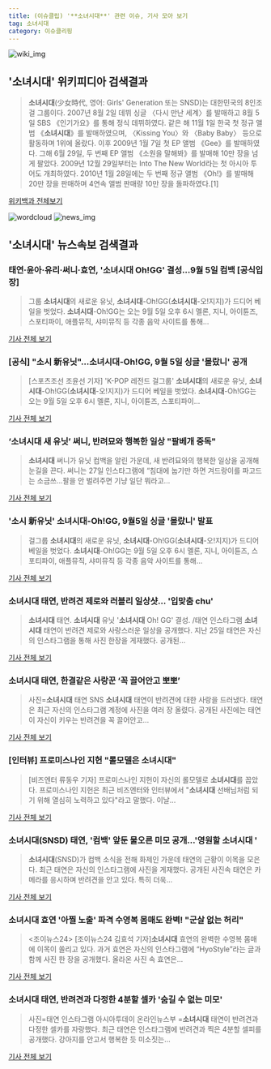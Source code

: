 ```yaml
---
title: (이슈클립) '**소녀시대**' 관련 이슈, 기사 모아 보기
tag: 소녀시대
category: 이슈클리핑
---
```

![wiki_img](https://user-images.githubusercontent.com/42597476/44503234-41136a80-a6d0-11e8-9071-6fc6418eafe4.png)
## **'**소녀시대**'** 위키피디아 검색결과
>**소녀시대**(少女時代, 영어: Girls' Generation 또는 SNSD)는 대한민국의 8인조 걸 그룹이다. 2007년 8월 2일 데뷔 싱글 〈다시 만난 세계〉를 발매하고 8월 5일 SBS 《인기가요》를 통해 정식 데뷔하였다. 같은 해 11월 1일 한국 첫 정규 앨범 《**소녀시대**》를 발매하였으며, 〈Kissing You〉와 〈Baby Baby〉 등으로 활동하며 1위에 올랐다. 이후 2009년 1월 7일 첫 EP 앨범 《Gee》를 발매하였다. 그해 6월 29일, 두 번째 EP 앨범 《소원을 말해봐》를 발매해 10만 장을 넘게 팔았다. 2009년 12월 29일부터는 Into The New World라는 첫 아시아 투어도 개최하였다. 2010년 1월 28일에는 두 번째 정규 앨범 《Oh!》를 발매해 20만 장을 판매하며 4연속 앨범 판매량 10만 장을 돌파하였다.[1]

<a href="https://ko.wikipedia.org/wiki/소녀시대" target="_blank">위키백과 전체보기</a>

![wordcloud](https://s3.ap-northeast-2.amazonaws.com/lyrics101-wordcloud/2018-08-27-1535337987.png)
![news_img](https://user-images.githubusercontent.com/42597476/44507050-1206f400-a6e4-11e8-8d98-7ffbfebb353f.png)
## **'**소녀시대**'** 뉴스속보 검색결과
### 태연·윤아·유리·써니·효연, '**소녀시대** Oh!GG' 결성…9월 5일 컴백 [공식입장]

>그룹 **소녀시대**의 새로운 유닛, **소녀시대**-Oh!GG(**소녀시대**-오!지지)가 드디어 베일을 벗었다. **소녀시대**-Oh!GG는 오는 9월 5일 오후 6시 멜론, 지니, 아이튠즈, 스포티파이, 애플뮤직, 샤미뮤직 등 각종 음악 사이트를 통해...

<a href="http://www.osen.co.kr/article/G1110975889" target="_blank">기사 전체 보기</a>

### [공식] "소시 新유닛"…**소녀시대**-Oh!GG, 9월 5일 싱글 '몰랐니' 공개

>[스포츠조선 조윤선 기자] 'K-POP 레전드 걸그룹' **소녀시대**의 새로운 유닛, **소녀시대**-Oh!GG(**소녀시대**-오!지지)가 드디어 베일을 벗었다. **소녀시대**-Oh!GG는 오는 9월 5일 오후 6시 멜론, 지니, 아이튠즈, 스포티파이...

<a href="http://sports.chosun.com/news/ntype.htm?id=201808280100243710018650&servicedate=20180827" target="_blank">기사 전체 보기</a>

### ‘**소녀시대** 새 유닛’ 써니, 반려묘와 행복한 일상 "팔베개 중독"

>**소녀시대** 써니가 유닛 컴백을 알린 가운데, 새 반려묘와의 행복한 일상을 공개해 눈길을 끈다. 써니는 27일 인스타그램에 “침대에 눕기만 하면 겨드랑이를 파고드는 소금쓰…팔을 안 벌려주면 기냥 일단 뭐라고...

<a href="http://star.mk.co.kr/new/view.php?mc=ST&year=2018&no=536992" target="_blank">기사 전체 보기</a>

### '소시 新유닛' **소녀시대**-Oh!GG, 9월5일 싱글 '몰랐니' 발표

>걸그룹 **소녀시대**의 새로운 유닛, **소녀시대**-Oh!GG(**소녀시대**-오!지지)가 드디어 베일을 벗었다. **소녀시대**-Oh!GG는 9월 5일 오후 6시 멜론, 지니, 아이튠즈, 스포티파이, 애플뮤직, 샤미뮤직 등 각종 음악 사이트를 통해...

<a href="http://www.ytn.co.kr/_sn/0117_201808271138026641" target="_blank">기사 전체 보기</a>

### **소녀시대** 태연, 반려견 제로와 러블리 일상샷… '입맞춤 chu'

>**소녀시대** 태연. **소녀시대** 유닛 '**소녀시대** Oh! GG' 결성. /태연 인스타그램   **소녀시대** 태연이 반려견 제로와 사랑스러운 일상을 공개했다. 지난 25일 태연은 자신의 인스타그램을 통해 사진 한장을 게재했다.  공개된...

<a href="http://www.kyeongin.com/main/view.php?key=20180827001108124" target="_blank">기사 전체 보기</a>

### **소녀시대** 태연, 한결같은 사랑꾼 ‘꼭 끌어안고 뽀뽀’

>사진=**소녀시대** 태연 SNS **소녀시대** 태연이 반려견에 대한 사랑을 드러냈다. 태연은 최근 자신의 인스타그램 계정에 사진을 여러 장 올렸다. 공개된 사진에는 태연이 자신이 키우는 반려견을 꼭 끌어안고...

<a href="http://www.nextdaily.co.kr/news/article.html?id=20180827800021" target="_blank">기사 전체 보기</a>

### [인터뷰] 프로미스나인 지헌 "롤모델은 **소녀시대**"

>[비즈엔터 류동우 기자] 프로미스나인 지헌이 자신의 롤모델로 **소녀시대**를 꼽았다. 프로미스나인 지헌은 최근 비즈엔터와 인터뷰에서 "**소녀시대** 선배님처럼 되기 위해 열심히 노력하고 있다"라고 말했다. 이날...

<a href="http://enter.etoday.co.kr/view/news_view.php?varAtcId=148670" target="_blank">기사 전체 보기</a>

### **소녀시대**(SNSD) 태연, '컴백' 앞둔 물오른 미모 공개…'영원할 **소녀시대** '

>**소녀시대**(SNSD)가 컴백 소식을 전해 화제인 가운데 태연의 근황이 이목을 모은다. 최근 태연은 자신의 인스타그램에 사진을 게재했다. 공개된 사진속 태연은  카메라를 응시하며 반려견을 안고 있다. 특히 더욱...

<a href="http://www.topstarnews.net/news/articleView.html?idxno=471396" target="_blank">기사 전체 보기</a>

### **소녀시대** 효연 '아찔 노출' 파격 수영복 몸매도 완벽! "군살 없는 허리"

><조이뉴스24> [조이뉴스24 김효석 기자]**소녀시대** 효연의 완벽한 수영복 몸매에 이목이 쏠리고 있다. 과거 효연은 자신의 인스타그램에 “HyoStyle”라는 글과 함께 사진 한 장을 공개했다. 올라온 사진 속 효연은...

<a href="http://joynews.inews24.com/php/news_view.php?g_menu=700100&g_serial=1120601&rrf=nv" target="_blank">기사 전체 보기</a>

### **소녀시대** 태연, 반려견과 다정한 4분할 셀카 '숨길 수 없는 미모'

>사진=태연 인스타그램 아시아투데이 온라인뉴스부 =**소녀시대** 태연이 반려견과 다정한 셀카를 자랑했다. 최근 태연은 인스타그램에 반려견과 찍은 4분할 셀피를 공개했다. 강아지를 안고서 행복한 듯 미소짓는...

<a href="http://www.asiatoday.co.kr/view.php?key=20180827001057544" target="_blank">기사 전체 보기</a>


